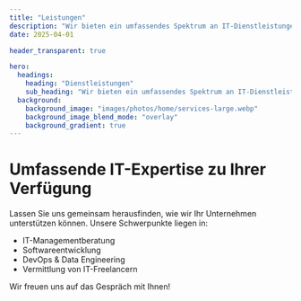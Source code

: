 ```yaml
---
title: "Leistungen"
description: "Wir bieten ein umfassendes Spektrum an IT-Dienstleistungen."
date: 2025-04-01

header_transparent: true

hero:
  headings:
    heading: "Dienstleistungen"
    sub_heading: "Wir bieten ein umfassendes Spektrum an IT-Dienstleistungen."
  background:
    background_image: "images/photos/home/services-large.webp"
    background_image_blend_mode: "overlay"
    background_gradient: true
---
```


# Umfassende IT-Expertise zu Ihrer Verfügung

Lassen Sie uns gemeinsam herausfinden, wie wir Ihr Unternehmen unterstützen können. Unsere Schwerpunkte liegen in:

- IT-Managementberatung
- Softwareentwicklung
- DevOps & Data Engineering
- Vermittlung von IT-Freelancern

Wir freuen uns auf das Gespräch mit Ihnen!